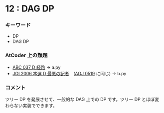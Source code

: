 # 12 : DAG DP

### キーワード 

- DP
- DAG DP

### AtCoder 上の類題

- [ABC 037 D 経路](https://atcoder.jp/contests/abc037/tasks/abc037_d) -> a.py
- [JOI 2006 本選 D 最悪の記者](https://atcoder.jp/contests/joi2007ho/tasks/joi2007ho_d)　([AOJ 0519](http://judge.u-aizu.ac.jp/onlinejudge/description.jsp?id=0519) に同じ) -> b.py

### コメント
ツリー DP を発展させて、一般的な DAG 上での DP です。ツリー DP とほぼ変わらない実装でできます。